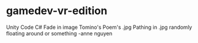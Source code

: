 # gamedev-vr-edition
Unity Code C#
Fade in image Tomino's Poem's .jpg
Pathing in .jpg randomly floating around or something
-anne nguyen
